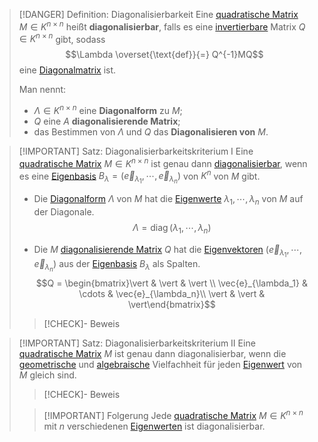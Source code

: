 > [!DANGER] Definition: Diagonalisierbarkeit
> Eine [quadratische Matrix](../../Quadratische%20Matrix.md) $M\in K^{n\times n}$ heißt **diagonalisierbar**, falls es eine [invertierbare](../../../Invertieren/Invertierbarkeit.md) Matrix $Q\in K^{n\times n}$ gibt, sodass
> $$\Lambda \overset{\text{def}}{=} Q^{-1}MQ$$
> eine [Diagonalmatrix](../../Diagonalmatrix.md) ist.
> 
> Man nennt:
> - $\Lambda \in K^{n\times n}$ eine **Diagonalform** zu $M$;
> - $Q$ eine $A$ **diagonalisierende Matrix**;
> - das Bestimmen von $\Lambda$ und $Q$ das **Diagonalisieren von** $M$.

> [!IMPORTANT] Satz: Diagonalisierbarkeitskriterium I
> Eine [quadratische Matrix](../../Quadratische%20Matrix.md) $M\in K^{n\times n}$ ist genau dann [diagonalisierbar](Diagonalisierbarkeit.md), wenn es eine [Eigenbasis](Eigenbasis.md) $B_\lambda = (\vec{e}_{\lambda_1},\cdots,\vec{e}_{\lambda_n})$ von $K^n$ von $M$ gibt.
> 
> - Die [Diagonalform](Diagonalisierbarkeit.md) $\Lambda$ von $M$ hat die [Eigenwerte](Eigenwert.md) $\lambda_1,\cdots,\lambda_n$ von $M$ auf der Diagonale.
> $$\Lambda = \operatorname{diag}(\lambda_1,\cdots,\lambda_n)$$
> 
> - Die $M$ [diagonalisierende Matrix](Diagonalisierbarkeit.md) $Q$ hat die [Eigenvektoren](Eigenvektor.md) $(\vec{e}_{\lambda_1}, \cdots, \vec{e}_{\lambda_n})$ aus der [Eigenbasis](Eigenbasis.md) $B_\lambda$ als Spalten.
> $$Q = \begin{bmatrix}\vert & \vert & \vert \\ \vec{e}_{\lambda_1} & \cdots & \vec{e}_{\lambda_n}\\ \vert & \vert & \vert\end{bmatrix}$$
> 
> > [!CHECK]- Beweis

> [!IMPORTANT] Satz: Diagonalisierbarkeitskriterium II
> Eine [quadratische Matrix](../../Quadratische%20Matrix.md) $M$ ist genau dann diagonalisierbar, wenn die [geometrische](Eigenwert.md) und [algebraische](Eigenschaften%20des%20charakteristischen%20Polynoms.md) Vielfachheit für jeden [Eigenwert](Eigenwert.md) von $M$ gleich sind.
> > [!CHECK]- Beweis
> 
> > [!IMPORTANT] Folgerung
> > Jede [quadratische Matrix](../../Quadratische%20Matrix.md) $M\in K^{n\times n}$ mit $n$ verschiedenen [Eigenwerten](Eigenwert.md) ist diagonalisierbar.
> > 